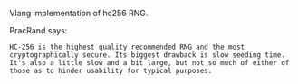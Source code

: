 Vlang implementation of hc256 RNG.

PracRand says:
```
HC-256 is the highest quality recommended RNG and the most cryptographically secure. Its biggest drawback is slow seeding time.  It's also a little slow and a bit large, but not so much of either of those as to hinder usability for typical purposes.
```
